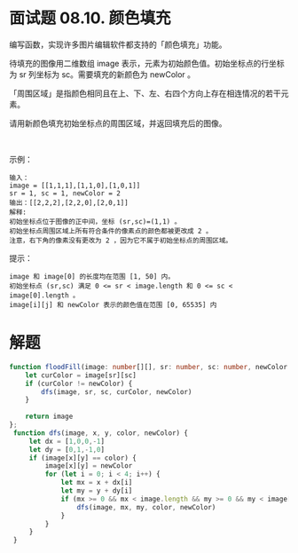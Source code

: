 # 面试题 08.10. 颜色填充

编写函数，实现许多图片编辑软件都支持的「颜色填充」功能。

待填充的图像用二维数组 image 表示，元素为初始颜色值。初始坐标点的行坐标为 sr 列坐标为 sc。需要填充的新颜色为 newColor 。

「周围区域」是指颜色相同且在上、下、左、右四个方向上存在相连情况的若干元素。

请用新颜色填充初始坐标点的周围区域，并返回填充后的图像。

 

示例：
```
输入：
image = [[1,1,1],[1,1,0],[1,0,1]] 
sr = 1, sc = 1, newColor = 2
输出：[[2,2,2],[2,2,0],[2,0,1]]
解释: 
初始坐标点位于图像的正中间，坐标 (sr,sc)=(1,1) 。
初始坐标点周围区域上所有符合条件的像素点的颜色都被更改成 2 。
注意，右下角的像素没有更改为 2 ，因为它不属于初始坐标点的周围区域。
```

提示：
```
image 和 image[0] 的长度均在范围 [1, 50] 内。
初始坐标点 (sr,sc) 满足 0 <= sr < image.length 和 0 <= sc < image[0].length 。
image[i][j] 和 newColor 表示的颜色值在范围 [0, 65535] 内
```

# 解题
```ts
function floodFill(image: number[][], sr: number, sc: number, newColor: number): number[][] {
    let curColor = image[sr][sc]
    if (curColor != newColor) {
        dfs(image, sr, sc, curColor, newColor)
    }
   
    return image
};
 function dfs(image, x, y, color, newColor) {
     let dx = [1,0,0,-1]
     let dy = [0,1,-1,0]
     if (image[x][y] == color) {
         image[x][y] = newColor
         for (let i = 0; i < 4; i++) {
             let mx = x + dx[i]
             let my = y + dy[i]
             if (mx >= 0 && mx < image.length && my >= 0 && my < image[0].length) {
                 dfs(image, mx, my, color, newColor)
             }
         }
     }
 }
```